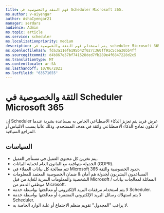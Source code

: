 ```yaml
---
title: فهم الثقة والخصوصية في Scheduler Microsoft 365.
ms.author: v-aiyengar
author: AshaIyengar21
manager: serdars
audience: Admin
ms.topic: article
ms.service: scheduler
ms.localizationpriority: medium
description: يتم استخدام فهم الثقة والخصوصية في scheduler Microsoft 365 مع نماذج AI وI المساعدة البشرية.
ms.openlocfilehash: fda3a11ef6195b42f027c360ff91c5cea30bb4ff
ms.sourcegitcommit: d4b867e37bf741528ded7fb289e4f6847228d2c5
ms.translationtype: MT
ms.contentlocale: ar-SA
ms.lasthandoff: 10/06/2021
ms.locfileid: "63571655"
---
```

# <a name="trust-and-privacy-in-scheduler-for-microsoft-365"></a>الثقة والخصوصية في Scheduler Microsoft 365

إن Scheduler عرض فريد يتم تعزيز الذكاء الاصطناعي الخاص به بمساعدة بشرية عندما لا تكون نماذج الذكاء الاصطناعي واثقة في هدف المستخدم، وذلك غالبا بسبب الالتباس أو المراجع السياقية. 

## <a name="policies"></a>السياسات

- يتم تخزين كل محتوى العميل في مستأجر العميل.
- الجدولة متوافقة مع القانون العام لحماية البيانات (GDPR).
- تتم معالجة كل بيانات العملاء في Microsoft 365 حدود الخصوصية والثقة.
- المساعدون البشريون لجدولة هم أمان  & ضمان الخصوصية المعتمد للمعلومات الشخصية والمعلومات السرية للغاية من قبل Microsoft المماثلة لمعالجات بيانات / موظفي الدعم من Microsoft. 
- لا يتم استخدام مرفقات البريد الإلكتروني أو معالجتها بواسطة خدمة Scheduler.
- لا يتم استهلاك رسائل البريد الإلكتروني المشفرة أو معالجتها بواسطة خدمة Scheduler.
- لا يراقب "المجدول" تقويم منظم الاجتماع أو علبة الوارد الخاصة به. 
